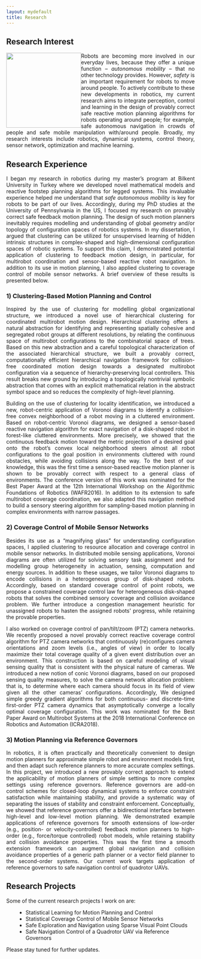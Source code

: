 ```yaml
---
layout: mydefault
title: Research
---
```


## Research Interest

<div >
<img src="{{ site.url }}/assets/RobotsInOurEverydayLives.png" style="height:200px; float:left">  
<p style="text-align:justify;">  
Robots are becoming more involved in our everyday lives, because they offer a unique function – <em>autonomous mobility</em> – that no other technology provides. However, <em>safety</em> is an important requirement for robots to move around people. To actively contribute to these new developments in robotics, my current research aims to integrate perception, control and learning in the design of provably correct safe reactive motion planning algorithms for robots operating around people; for example, safe autonomous navigation in crowds of people and safe mobile manipulation with/around people. Broadly, my research interests include robotics, dynamical systems, control theory, sensor network, optimization and machine learning. 
</p>
</div>  

## Research Experience

<div>
  <p style="text-align:justify;"> 
I began my research in robotics during my master’s program at Bilkent University in Turkey where we developed novel mathematical models and reactive footstep planning algorithms for legged systems. This invaluable experience helped me understand that <em>safe autonomous mobility</em> is key for robots to be part of our lives. Accordingly, during my PhD studies at the University of Pennsylvania in the US, I focused my research on provably correct safe feedback motion planning.  The design of such motion planners inevitably requires modelling and understanding of global geometry and/or topology of configuration spaces of robotics systems. In my dissertation, I argued that clustering can be utilized for unsupervised learning of hidden intrinsic structures in complex-shaped and high-dimensional configuration spaces of robotic systems. To support this claim, I demonstrated potential application of clustering to feedback motion design, in particular, for multirobot coordination and sensor-based reactive robot navigation. In addition to its use in motion planning, I also applied clustering to coverage control of mobile sensor networks. A brief overview of these results is presented below.   
  </p>  
</div>

### 1) Clustering-Based Motion Planning and Control

<div>
  <p style="text-align:justify;"> 
Inspired by the use of clustering for modelling global organizational structure, we introduced a novel use of hierarchical clustering for coordinated multirobot motion design. Hierarchical clustering offers a natural abstraction for identifying and representing spatially cohesive and segregated robot groups at different resolutions, by relating the continuous space of multirobot configurations to the combinatorial space of trees. Based on this new abstraction and a careful topological characterization of the associated hierarchical structure, we built a provably correct, computationally efficient hierarchical navigation framework for collision-free coordinated motion design towards a designated multirobot configuration via a sequence of hierarchy-preserving local controllers. This result breaks new ground by introducing a topologically nontrivial symbolic abstraction that comes with an explicit mathematical relation in the abstract symbol space and so reduces the complexity of high-level planning.
  </p>
</div>

<div>
  <p style="text-align:justify;"> 
Building on the use of clustering for locality identification, we introduced a new, robot-centric application of Voronoi diagrams to identify a collision-free convex neighborhood of a robot moving in a cluttered environment. Based on robot-centric Voronoi diagrams, we designed a sensor-based reactive navigation algorithm for exact navigation of a disk-shaped robot in forest-like cluttered environments. More precisely, we showed that the continuous feedback motion toward the metric projection of a desired goal onto the robot’s convex local neighborhood steers almost all robot configurations to the goal position in environments cluttered with round obstacles, while avoiding collisions along the way. To the best of our knowledge, this was the first time a sensor-based reactive motion planner is shown to be provably correct with respect to a general class of environments. The conference version of this work was nominated for the Best Paper Award at the 12th International Workshop on the Algorithmic Foundations of Robotics (WAFR2016).  In addition to its extension to safe multirobot coverage coordination, we also adapted this navigation method to build a sensory steering algorithm for sampling-based motion planning in complex environments with narrow passages.
  </p>
</div>
  

### 2) Coverage Control of Mobile Sensor Networks

<div>
  <p style="text-align:justify;"> 
Besides its use as a “magnifying glass” for understanding configuration spaces, I applied clustering to resource allocation and coverage control in mobile sensor networks. In distributed mobile sensing applications, Voronoi diagrams are often utilized for solving sensory task assignment and for modelling group heterogeneity in actuation, sensing, computation and energy sources. In addition to these usages, we tailor Voronoi diagrams to encode collisions in a heterogeneous group of disk-shaped robots. Accordingly, based on standard coverage control of point robots, we propose a constrained coverage control law for heterogeneous disk-shaped robots that solves the combined sensory coverage and collision avoidance problem. We further introduce a congestion management heuristic for unassigned robots to hasten the assigned robots' progress, while retaining the provable properties.
  </p>
</div>  

<div>
  <p style="text-align:justify;"> 
I also worked on coverage control of pan/tilt/zoom (PTZ) camera networks. We recently proposed a novel provably correct reactive coverage control algorithm for PTZ camera networks that continuously (re)configures camera orientations and zoom levels (i.e., angles of view) in order to locally maximize their total coverage quality of a given event distribution over an environment. This construction is based on careful modeling of visual sensing quality that is consistent with the physical nature of cameras. We introduced a new notion of conic Voronoi diagrams, based on our proposed sensing quality measures, to solve the camera network allocation problem: that is, to determine where each camera should focus in its field of view given all the other cameras’ configurations. Accordingly, We designed simple greedy gradient algorithms for both continuous- and discrete-time first-order PTZ camera dynamics that asymptotically converge a locally optimal coverage configuration. This work was nominated for the Best Paper Award on Multirobot Systems at the 2018 International Conference on Robotics and Automation (ICRA2018). 
  </p>
</div>  

### 3) Motion Planning via Reference Governors 

<div>
  <p style="text-align:justify;"> 
In robotics, it is often practically and theoretically convenient to design motion planners for approximate simple robot and environment models first, and then adapt such reference planners to more accurate complex settings. In this project, we introduced a new provably correct approach to extend the applicability of motion planners of simple settings to more complex settings using reference governors. Reference governors are add-on control schemes for closed-loop dynamical systems to enforce constraint satisfaction while maintaining stability, and provide a systematic way of separating the issues of stability and constraint enforcement. Conceptually, we showed that reference governors offer a bidirectional interface between high-level and low-level motion planning. We demonstrated example applications of reference governors for smooth extensions of low-order (e.g., position- or velocity-controlled) feedback motion planners to high-order (e.g., force/torque controlled) robot models, while retaining stability and collision avoidance properties. This was the first time a smooth extension framework can augment global navigation and collision avoidance properties of a generic path planner or a vector field planner to the second-order systems. Our current work targets application of reference governors to safe navigation control of quadrotor UAVs.
  </p>
</div>

## Research Projects

Some of the current research projects I work on are:

<ul style="margin-left:2em">
  <li> Statistical Learning for Motion Planning and Control </li>
  <li> Statistical Coverage Control of Mobile Sensor Networks </li>
  <li> Safe Exploration and Navigation using Sparse Visual Point Clouds </li>
  <li> Safe Navigation Control of a Quadrotor UAV via Reference Governors </li>
</ul>    

Please stay tuned for further updates.



